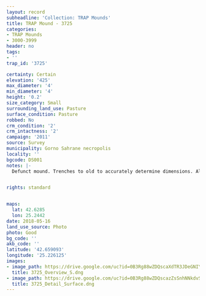 ```yaml
---
layout: record
subheadline: 'Collection: TRAP Mounds'
title: TRAP Mound - 3725
categories:
- TRAP Mounds
- 3000-3999
header: no
tags:
- ''
trap_id: '3725'

certainty: Certain
elevation: '425'
max_diameter: '4'
min_diameter: '4'
height: '0.2'
size_category: Small
surrounding_land_use: Pasture
surface_condition: Pasture
robbed: No
crm_condition: '2'
crm_intactness: '2'
campaign: '2011'
source: Survey
municipality: Gorno Sahrane necropolis
locality: ''
bgcode: DS001
notes: |-
  Defunct mound. Trenches to old to accurately determine dimensions. Almost completely flat, minimal profile.


rights: standard


maps:
  lat: 42.6285
  lon: 25.2442
date: 2018-05-16
land_use_source: Photo
photo: Good
bg_code: ''
akb_code: ''
latitude: '42.659093'
longitude: '25.226125'
images:
- image_path: https://drive.google.com/uc?id=0B3Rg88wZDQscaXdTR3JDeGNIYUk
  title: 3725_Overview_S.dng
- image_path: https://drive.google.com/uc?id=0B3Rg88wZDQscazZsSnhNNkdvSkE
  title: 3725_Detail_Surface.dng
---
```

